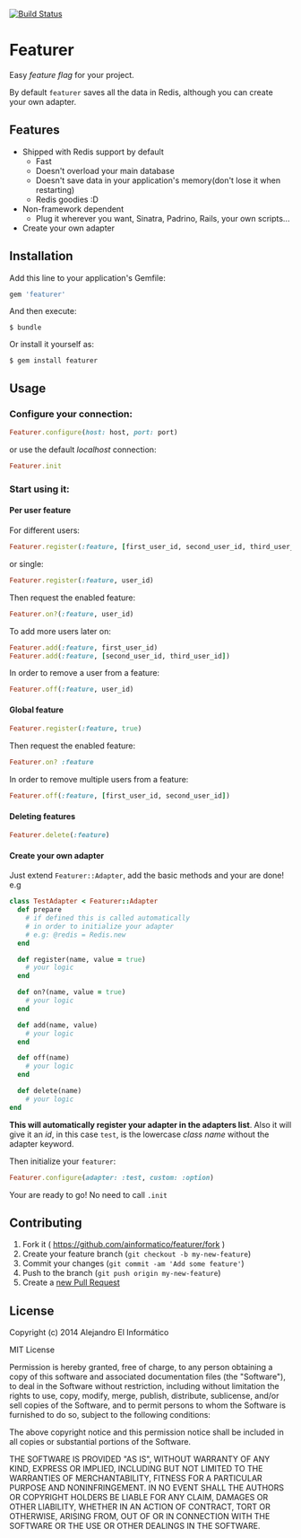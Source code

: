 [![Build Status](https://travis-ci.org/ainformatico/featurer.svg)](https://travis-ci.org/ainformatico/featurer)

# Featurer
Easy _feature flag_ for your project.

By default `featurer` saves all the data in Redis, although you can create your own adapter.

## Features

* Shipped with Redis support by default
  * Fast
  * Doesn't overload your main database
  * Doesn't save data in your application's memory(don't lose it when restarting)
  * Redis goodies :D
* Non-framework dependent
  * Plug it wherever you want, Sinatra, Padrino, Rails, your own scripts...
* Create your own adapter

## Installation

Add this line to your application's Gemfile:

```ruby
gem 'featurer'
```

And then execute:

    $ bundle

Or install it yourself as:

    $ gem install featurer

## Usage

### Configure your connection:
```ruby
Featurer.configure(host: host, port: port)
```

or use the default _localhost_ connection:

```ruby
Featurer.init
```

### Start using it:

#### Per user feature

For different users:

```ruby
Featurer.register(:feature, [first_user_id, second_user_id, third_user_id])
```

or single:

```ruby
Featurer.register(:feature, user_id)
```

Then request the enabled feature:

```ruby
Featurer.on?(:feature, user_id)
```

To add more users later on:

```ruby
Featurer.add(:feature, first_user_id)
Featurer.add(:feature, [second_user_id, third_user_id])
```

In order to remove a user from a feature:

```ruby
Featurer.off(:feature, user_id)
```

#### Global feature

```ruby
Featurer.register(:feature, true)
```

Then request the enabled feature:

```ruby
Featurer.on? :feature
```

In order to remove multiple users from a feature:

```ruby
Featurer.off(:feature, [first_user_id, second_user_id])
```

#### Deleting features

```ruby
Featurer.delete(:feature)
```

#### Create your own adapter

Just extend `Featurer::Adapter`, add the basic methods and your are done! e.g

```ruby
class TestAdapter < Featurer::Adapter
  def prepare
    # if defined this is called automatically
    # in order to initialize your adapter
    # e.g: @redis = Redis.new
  end

  def register(name, value = true)
    # your logic
  end

  def on?(name, value = true)
    # your logic
  end

  def add(name, value)
    # your logic
  end

  def off(name)
    # your logic
  end

  def delete(name)
    # your logic
end
```

**This will automatically register your adapter in the adapters list**.
Also it will give it an _id_, in this case `test`, is the lowercase _class name_ without
the adapter keyword.

Then initialize your `featurer`:

```ruby
Featurer.configure(adapter: :test, custom: :option)
```

Your are ready to go! No need to call `.init`


## Contributing

1. Fork it ( https://github.com/ainformatico/featurer/fork )
2. Create your feature branch (`git checkout -b my-new-feature`)
3. Commit your changes (`git commit -am 'Add some feature'`)
4. Push to the branch (`git push origin my-new-feature`)
5. Create a [new Pull Request](https://github.com/ainformatico/featurer/compare)

## License

Copyright (c) 2014 Alejandro El Informático

MIT License

Permission is hereby granted, free of charge, to any person obtaining
a copy of this software and associated documentation files (the
"Software"), to deal in the Software without restriction, including
without limitation the rights to use, copy, modify, merge, publish,
distribute, sublicense, and/or sell copies of the Software, and to
permit persons to whom the Software is furnished to do so, subject to
the following conditions:

The above copyright notice and this permission notice shall be
included in all copies or substantial portions of the Software.

THE SOFTWARE IS PROVIDED "AS IS", WITHOUT WARRANTY OF ANY KIND,
EXPRESS OR IMPLIED, INCLUDING BUT NOT LIMITED TO THE WARRANTIES OF
MERCHANTABILITY, FITNESS FOR A PARTICULAR PURPOSE AND
NONINFRINGEMENT. IN NO EVENT SHALL THE AUTHORS OR COPYRIGHT HOLDERS BE
LIABLE FOR ANY CLAIM, DAMAGES OR OTHER LIABILITY, WHETHER IN AN ACTION
OF CONTRACT, TORT OR OTHERWISE, ARISING FROM, OUT OF OR IN CONNECTION
WITH THE SOFTWARE OR THE USE OR OTHER DEALINGS IN THE SOFTWARE.
